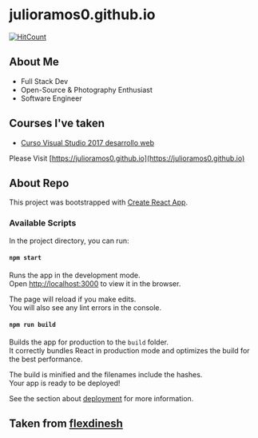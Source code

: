 # julioramos0.github.io
[![HitCount](http://hits.dwyl.io/julioramos0/julioramos0githubcom.svg)](http://hits.dwyl.io/julioramos0/julioramos0githubcom)

## About Me
* Full Stack Dev
* Open-Source & Photography Enthusiast
* Software Engineer

## Courses I've taken
* [Curso Visual Studio 2017 desarrollo web](courses/Curso_Visual-Studio-2017-desarrollo-web.pdf)

Please Visit [https://julioramos0.github.io](https://julioramos0.github.io)

## About Repo

This project was bootstrapped with [Create React App](https://github.com/facebook/create-react-app).

### Available Scripts

In the project directory, you can run:

#### `npm start`

Runs the app in the development mode.<br />
Open [http://localhost:3000](http://localhost:3000) to view it in the browser.

The page will reload if you make edits.<br />
You will also see any lint errors in the console.

#### `npm run build`

Builds the app for production to the `build` folder.<br />
It correctly bundles React in production mode and optimizes the build for the best performance.

The build is minified and the filenames include the hashes.<br />
Your app is ready to be deployed!

See the section about [deployment](https://facebook.github.io/create-react-app/docs/deployment) for more information.

## Taken from [flexdinesh](https://dev.to/flexdinesh/i-re-wrote-my-portfolio-and-added-some-magic-22n7)
